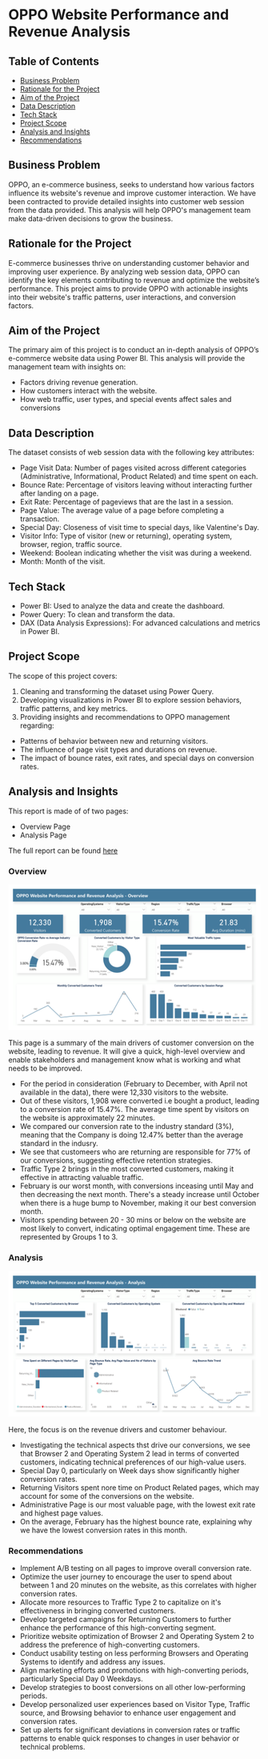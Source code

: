 # OPPO Website Performance and Revenue Analysis

## Table of Contents

- [Business Problem](#business-problem)
- [Rationale for the Project](#rationale-for-the-project)
- [Aim of the Project](#aim-of-the-project)
- [Data Description](#data-description)
- [Tech Stack](#tech-stack)
- [Project Scope](#project-scope)
- [Analysis and Insights](#analysis-and-insights)
- [Recommendations](#recommendations)

## Business Problem
OPPO, an e-commerce business, seeks to understand how various factors influence its website's revenue and improve customer interaction. We have been contracted to provide detailed insights into customer web session from the data provided. This analysis will help OPPO's management team make data-driven decisions to grow the business.

## Rationale for the Project
E-commerce businesses thrive on understanding customer behavior and improving user experience. By analyzing web session data, OPPO can identify the key elements contributing to revenue and optimize the website’s performance. This project aims to provide OPPO with actionable insights into their website's traffic patterns, user interactions, and conversion factors.

## Aim of the Project
The primary aim of this project is to conduct an in-depth analysis of OPPO’s e-commerce website data using Power BI. This analysis will provide the management team with insights on:

- Factors driving revenue generation.
- How customers interact with the website.
- How web traffic, user types, and special events affect sales and conversions

## Data Description
The dataset consists of web session data with the following key attributes:

- Page Visit Data: Number of pages visited across different categories (Administrative, Informational, Product Related) and time spent on each.
- Bounce Rate: Percentage of visitors leaving without interacting further after landing on a page.
- Exit Rate: Percentage of pageviews that are the last in a session.
- Page Value: The average value of a page before completing a transaction.
- Special Day: Closeness of visit time to special days, like Valentine's Day.
- Visitor Info: Type of visitor (new or returning), operating system, browser, region, traffic source.
- Weekend: Boolean indicating whether the visit was during a weekend.
- Month: Month of the visit.

## Tech Stack
- Power BI: Used to analyze the data and create the dashboard.
- Power Query: To clean and transform the data.
- DAX (Data Analysis Expressions): For advanced calculations and metrics in Power BI.

## Project Scope
The scope of this project covers:

1. Cleaning and transforming the dataset using Power Query.
2. Developing visualizations in Power BI to explore session behaviors, traffic patterns, and key metrics.
3. Providing insights and recommendations to OPPO management regarding:
- Patterns of behavior between new and returning visitors.
- The influence of page visit types and durations on revenue.
- The impact of bounce rates, exit rates, and special days on conversion rates.

## Analysis and Insights
This report is made of of two pages:
- Overview Page
- Analysis Page

The full report can be found [here](https://app.powerbi.com/view?r=eyJrIjoiMTE5MTVmZDgtNzkyZi00YTlhLTljMzEtMzdhOWU4ZGY2ZmI3IiwidCI6IjBjODQwNDRjLTRmZDUtNGU4My1iYjczLWNiYjhjNjI3OGIyZiJ9)

### Overview
![](Overview.png)

This page is a summary of the main drivers of customer conversion on the website, leading to revenue. It will give a quick, high-level overview and enable stakeholders and management know what is working and what needs to be improved.
- For the period in consideration (February to December, with April not available in the data), there were 12,330 visitors to the website.
- Out of these visitors, 1,908 were converted i.e bought a product, leading to a conversion rate of 15.47%. The average time spent by visitors on the website is approximately 22 minutes.
- We compared our conversion rate to the industry standard (3%), meaning that the Company is doing 12.47% better than the average standard in the indusry.
- We see that customeers who are returning are responsible for 77% of our conversions, suggesting effective retention strategies.
- Traffic Type 2 brings in the most converted customers, making it effective in attracting valuable traffic.
- February is our worst month, with conversions inceasing until May and then decreasing the next month. There's a steady increase until October when there is a huge bump to November, making it our best conversion month.
- Visitors spending between 20 - 30 mins or below on the website are most likely to convert, indicating optimal engagement time. These are represented by Groups 1 to 3.

### Analysis
![](Analysis.png)

Here, the focus is on the revenue drivers and customer behaviour.
- Investigating the technical aspects thst drive our conversions, we see that Browser 2 and Operating System 2 lead in terms of converted customers, indicating technical preferences of our high-value users.
- Special Day 0, particularly on Week days show significantly higher conversion rates.
- Returning Visitors spent nore time on Product Related pages, which may account for some of the conversions on the website.
- Administrative Page is our most valuable page, with the lowest exit rate and highest page values.
- On the average, February has the highest bounce rate, explaining why we have the lowest conversion rates in this month.

### Recommendations

- Implement A/B testing on all pages to improve overall conversion rate.
- Optimize the user journey to encourage the user to spend about between 1 and 20 minutes on the website, as this correlates with higher conversion rates.
- Allocate more resources to Traffic Type 2 to capitalize on it's effectiveness in bringing converted customers.
- Develop targeted campaigns for Returning Customers to further enhance the performance of this high-converting segment.
- Prioritize website optimization of Browser 2 and Operating System 2 to address the preference of high-converting customers.
- Conduct usability testing on less performing Browsers and Operating Systems to identify and address any issues.
- Align marketing efforts and promotions with high-converting periods, particularly Special Day 0 Weekdays.
- Develop strategies to boost conversions on all other low-performing periods.
- Develop personalized user experiences based on Visitor Type, Traffic source, and Browsing behavior to enhance user engagement and conversion rates.
- Set up alerts for significant deviations in conversion rates or traffic patterns to enable quick responses to changes in user behavior or technical problems.

